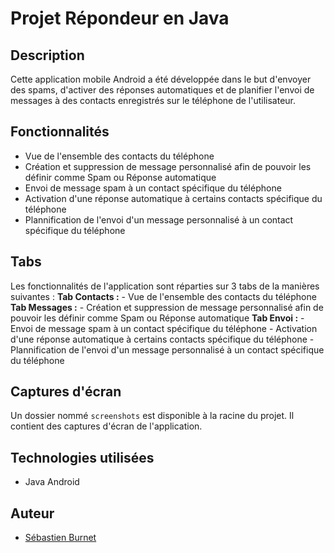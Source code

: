 # Projet Répondeur en Java

## Description
Cette application mobile Android a été développée dans le but d'envoyer des spams, d'activer des réponses automatiques et de planifier l'envoi de messages à des contacts enregistrés sur le téléphone de l'utilisateur.

## Fonctionnalités
- Vue de l'ensemble des contacts du téléphone
- Création et suppression de message personnalisé afin de pouvoir les définir comme Spam ou Réponse automatique
- Envoi de message spam à un contact spécifique du téléphone
- Activation d'une réponse automatique à certains contacts spécifique du téléphone
- Plannification de l'envoi d'un message personnalisé à un contact spécifique du téléphone

## Tabs
Les fonctionnalités de l'application sont réparties sur 3 tabs de la manières suivantes : 
**Tab Contacts :**
    - Vue de l'ensemble des contacts du téléphone
**Tab Messages :**
    - Création et suppression de message personnalisé afin de pouvoir les définir comme Spam ou Réponse automatique
**Tab Envoi :**
    - Envoi de message spam à un contact spécifique du téléphone
    - Activation d'une réponse automatique à certains contacts spécifique du téléphone
    - Plannification de l'envoi d'un message personnalisé à un contact spécifique du téléphone

## Captures d'écran
Un dossier nommé `screenshots` est disponible à la racine du projet. Il contient des captures d'écran de l'application.


## Technologies utilisées
- Java Android

## Auteur
- [Sébastien Burnet](https://github.com/sebastien-brnt)